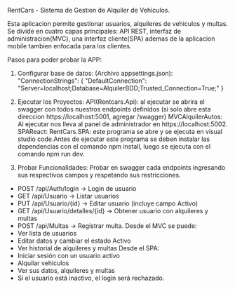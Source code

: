 RentCars - Sistema de Gestion de Alquiler de Vehiculos.

Esta aplicacion permite gestionar usuarios, alquileres de vehiculos y multas. Se divide en cuatro capas principales: API REST, interfaz de administracion(MVC), una interfaz cliente(SPA)  ademas de la aplicacion mobile tambien enfocada para los clientes.

Pasos para poder probar la APP:

1. Configurar base de datos: (Archivo appsettings.json): "ConnectionStrings": {
  "DefaultConnection": "Server=localhost;Database=AlquilerBDD;Trusted_Connection=True;"
}

2. Ejecutar los Proyectos:
API(Rentcars.Api): al ejecutar se abrira el swagger con todos nuestros endpoints definidos (si solo abre esta direccion https://localhost:5001, agregar /swagger)
MVCAlquilerAutos: Al ejecutar nos lleva al panel de administrador en https://localhost:5002.
SPAReact: RentCars.SPA: este programa se abre y se ejecuta en visual studio code.Antes de ejecutar este programa se deben instalar las dependencias con el comando npm install, luego se ejecuta con el comando npm run dev.

3. Probar Funcionalidades:
   Probar en swagger cada endpoints ingresando sus respectivos campos y respetando sus restricciones.
- POST /api/Auth/login → Login de usuario
- GET /api/Usuario → Listar usuarios
- PUT /api/Usuario/{id} → Editar usuario (incluye campo Activo)
- GET /api/Usuario/detalles/{id} → Obtener usuario con alquileres y multas
- POST /api/Multas → Registrar multa.
  Desde el MVC se puede:
- Ver lista de usuarios
- Editar datos y cambiar el estado Activo
- Ver historial de alquileres y multas
Desde el SPA: 
- Iniciar sesión con un usuario activo
- Alquilar vehiculos
- Ver sus datos, alquileres y multas
- Si el usuario está inactivo, el login será rechazado.